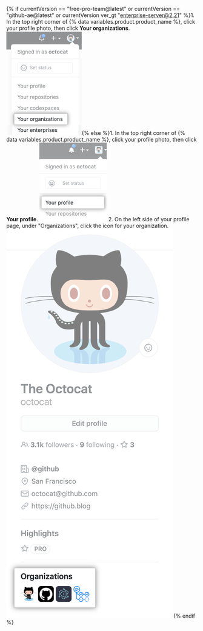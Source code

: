 {% if currentVersion == "free-pro-team@latest" or currentVersion == "github-ae@latest" or currentVersion ver_gt "enterprise-server@2.21" %}1. In the top right corner of {% data variables.product.product_name %}, click your profile photo, then click **Your organizations**.
  ![Your organizations in the profile menu](/assets/images/help/profile/your-organizations.png){% else %}1. In the top right corner of {% data variables.product.product_name %}, click your profile photo, then click **Your profile**.
  ![Profile photo](/assets/images/enterprise/settings/top_right_avatar.png)
 2. On the left side of your profile page, under "Organizations", click the icon for your organization.
 ![organization icons](/assets/images/help/profile/profile_orgs_box.png){% endif %}